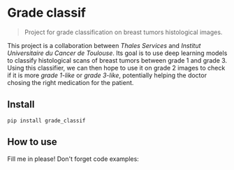 <!--

#################################################
### THIS FILE WAS AUTOGENERATED! DO NOT EDIT! ###
#################################################
# file to edit: nbs/99_index.ipynb
# command to build the docs after a change: nbdev_build_docs

-->

# Grade classif

> Project for grade classification on breast tumors histological images. 


This project is a collaboration between _Thales Services_ and _Institut Universitaire du Cancer de Toulouse_. Its goal is to use deep learning models to classify histological scans of breast tumors between grade 1 and grade 3. Using this classifier, we can then hope to use it on grade 2 images to check if it is more _grade 1-like_ or _grade 3-like_, potentially helping the doctor chosing the right medication for the patient.

## Install

`pip install grade_classif`

## How to use

Fill me in please! Don't forget code examples:
